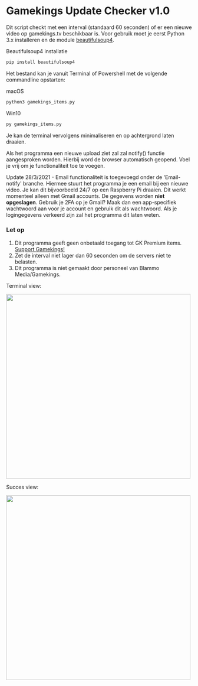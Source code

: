 # Gamekings Update Checker v1.0

Dit script checkt met een interval (standaard 60 seconden) of er een nieuwe video op gamekings.tv beschikbaar is. 
Voor gebruik moet je eerst Python 3.x installeren en de module [beautifulsoup4](https://pypi.org/project/beautifulsoup4/).

Beautifulsoup4 installatie
```python
pip install beautifulsoup4
```

Het bestand kan je vanuit Terminal of Powershell met de volgende commandline opstarten:

macOS
```python
python3 gamekings_items.py
```

Win10
```python
py gamekings_items.py
```

Je kan de terminal vervolgens minimaliseren en op achtergrond laten draaien.

Als het programma een nieuwe upload ziet zal zal notify() functie aangesproken worden. Hierbij word de browser automatisch geopend.
Voel je vrij om je functionaliteit toe te voegen.

Update 28/3/2021 - Email functionaliteit is toegevoegd onder de 'Email-notify' branche. Hiermee stuurt het programma je een email bij een nieuwe video. Je kan dit bijvoorbeeld 24/7 op een Raspberry Pi draaien. Dit werkt momenteel alleen met Gmail accounts. De gegevens worden **niet opgeslagen**. Gebruik je 2FA op je Gmail? Maak dan een app-specifiek wachtwoord aan voor je account en gebruik dit als wachtwoord. Als je logingegevens verkeerd zijn zal het programma dit laten weten.

### Let op
1. Dit programma geeft geen onbetaald toegang tot GK Premium items. [Support Gamekings!](https://www.gamekings.tv/get-premium/)
2. Zet de interval niet lager dan 60 seconden om de servers niet te belasten.
3. Dit programma is niet gemaakt door personeel van Blammo Media/Gamekings.


Terminal view:

<img src="https://i.imgur.com/Q3eUFqa.png" width="500">

Succes view:

<img src="https://i.imgur.com/6OWMQop.png" width="500">
